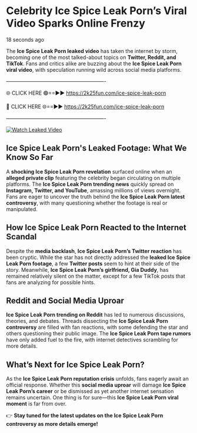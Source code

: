 # Celebrity Ice Spice Leak Porn’s Viral Video Sparks Online Frenzy

18 seconds ago

The **Ice Spice Leak Porn leaked video** has taken the internet by storm, becoming one of the most talked-about topics on **Twitter, Reddit, and TikTok**. Fans and critics alike are buzzing about the **Ice Spice Leak Porn viral video**, with speculation running wild across social media platforms.

———————————————————-

🌐 CLICK HERE 🟢==►► https://2k25fun.com/ice-spice-leak-porn

🔴 CLICK HERE 🌐==►► https://2k25fun.com/ice-spice-leak-porn

———————————————————-

[![Watch Leaked Video](https://miro.medium.com/v2/resize:fit:828/format:webp/1*cilzJN44JGOrTw9NJCrNHA.gif "Watch Leaked Video")](https://2k25fun.com/ice-spice-leak-porn)

## **Ice Spice Leak Porn's Leaked Footage: What We Know So Far**  
A **shocking Ice Spice Leak Porn revelation** surfaced online when an **alleged private clip** featuring the celebrity began circulating on multiple platforms. The **Ice Spice Leak Porn trending news** quickly spread on **Instagram, Twitter, and YouTube**, amassing millions of views overnight. Fans are eager to uncover the truth behind the **Ice Spice Leak Porn latest controversy**, with many questioning whether the footage is real or manipulated.  

## **How Ice Spice Leak Porn Reacted to the Internet Scandal**  
Despite the **media backlash**, **Ice Spice Leak Porn’s Twitter reaction** has been cryptic. While the star has not directly addressed the **leaked Ice Spice Leak Porn footage**, a few **Twitter posts** seem to hint at their side of the story. Meanwhile, **Ice Spice Leak Porn’s girlfriend, Gia Duddy**, has remained relatively silent on the matter, except for a few TikTok posts that fans are analyzing for possible hints.  

## **Reddit and Social Media Uproar**  
**Ice Spice Leak Porn trending on Reddit** has led to numerous discussions, theories, and debates. Threads dissecting the **Ice Spice Leak Porn controversy** are filled with fan reactions, with some defending the star and others questioning their public image. The **Ice Spice Leak Porn tape rumors** have only added fuel to the fire, with internet detectives scrambling for more details.  

## **What’s Next for Ice Spice Leak Porn?**  
As the **Ice Spice Leak Porn reputation crisis** unfolds, fans eagerly await an official response. Whether this **social media uproar** will damage **Ice Spice Leak Porn’s career** or be dismissed as yet another internet sensation remains uncertain. One thing is for sure—this **Ice Spice Leak Porn viral moment** is far from over.  

👉 **Stay tuned for the latest updates on the Ice Spice Leak Porn controversy as more details emerge!**  